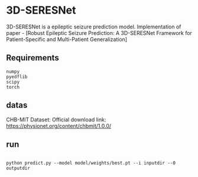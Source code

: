 # 3D-SERESNet

3D-SERESNet is a epileptic seizure prediction model. Implementation of paper - [Robust Epileptic Seizure Prediction: A 3D-SERESNet Framework for Patient-Specific and Multi-Patient Generalization]



## Requirements



``` shell
numpy 
pyedflib
scipy
torch
```

</details>

## datas
CHB-MIT Dataset: Official download link: https://physionet.org/content/chbmit/1.0.0/  


## run

``` shell

python predict.py --model model/weights/best.pt --i inputdir --0 outputdir 

```
